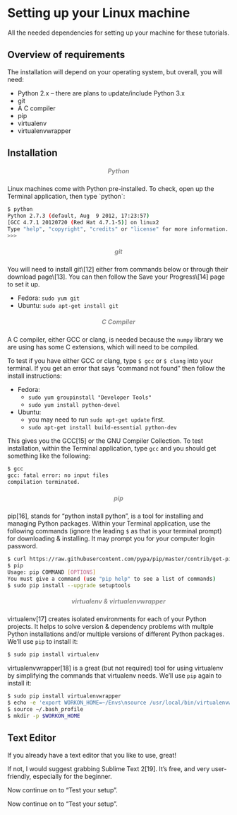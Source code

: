 # Setting up your Linux machine

<p style="text-align:center">All the needed dependencies for setting up your machine for these tutorials.</p>


## Overview of requirements

The installation will depend on your operating system, but overall, you will need:

* Python 2.x – there are plans to update/include Python 3.x
* git
* A C compiler
* pip
* virtualenv
* virtualenvwrapper

## Installation

<h5 style="text-align:center"><span style="color:#8c8c8c">Python</span></h5>
Linux machines come with Python pre-installed.  To check, open up the Terminal application, then type `python`:

```bash
$ python
Python 2.7.3 (default, Aug  9 2012, 17:23:57)
[GCC 4.7.1 20120720 (Red Hat 4.7.1-5)] on linux2
Type "help", "copyright", "credits" or "license" for more information.
>>>
```

<h5 style="text-align:center"><span style="color:#8c8c8c">git</span></h5>
You will need to install git\[12] either from commands below or through their download page\[13]. You can then follow the Save your Progress\[14] page to set it up.

* Fedora: `sudo yum git`
* Ubuntu: `sudo apt-get install git`


<h5 style="text-align:center"><span style="color:#8c8c8c">C Compiler</span></h5>

A C compiler, either GCC or clang, is needed because the `numpy` library we are using has some C extensions, which will need to be compiled.  

To test if you have either GCC or clang, type `$ gcc` or `$ clang` into your terminal. If you get an error that says “command not found” then follow the install instructions:

* Fedora: 
	* `sudo yum groupinstall "Developer Tools"`
	* `sudo yum install python-devel`
* Ubuntu: 
	* you may need to run `sudo apt-get update` first.
	* `sudo apt-get install build-essential python-dev`

This gives you the GCC\[15] or the GNU Compiler Collection. To test installation, within the Terminal application, type `gcc` and you should get something like the following:

```bash
$ gcc
gcc: fatal error: no input files
compilation terminated.
```

<h5 style="text-align:center"><span style="color:#8c8c8c">pip</span></h5>

pip\[16], stands for “python install python”, is a tool for installing and managing Python packages. Within your Terminal application, use the following commands (ignore the leading `$` as that is your terminal prompt) for downloading & installing. It may prompt you for your computer login password.

```bash
$ curl https://raw.githubusercontent.com/pypa/pip/master/contrib/get-pip.py | sudo python
$ pip
Usage: pip COMMAND [OPTIONS]
You must give a command (use "pip help" to see a list of commands)
$ sudo pip install --upgrade setuptools
```

<h5 style="text-align:center"><span style="color:#8c8c8c">virtualenv & virtualenvwrapper</span></h5>

virtualenv\[17] creates isolated environments for each of your Python projects. It helps to solve version & dependency problems with multple Python installations and/or multiple versions of different Python packages.  We’ll use `pip` to install it:

```bash
$ sudo pip install virtualenv
```

virtualenvwrapper\[18] is a great (but not required) tool for using virtualenv by simplifying the commands that virtualenv needs.  We’ll use `pip` again to install it:

```bash
$ sudo pip install virtualenvwrapper
$ echo -e 'export WORKON_HOME=~/Envs\nsource /usr/local/bin/virtualenvwrapper.sh' >> ~/.bash_profile
$ source ~/.bash_profile
$ mkdir -p $WORKON_HOME
```

## Text Editor

If you already have a text editor that you like to use, great! 

If not, I would suggest grabbing Sublime Text 2\[19].  It’s free, and very user-friendly, especially for the beginner.

Now continue on to “Test your setup”.

Now continue on to “Test your setup”.

